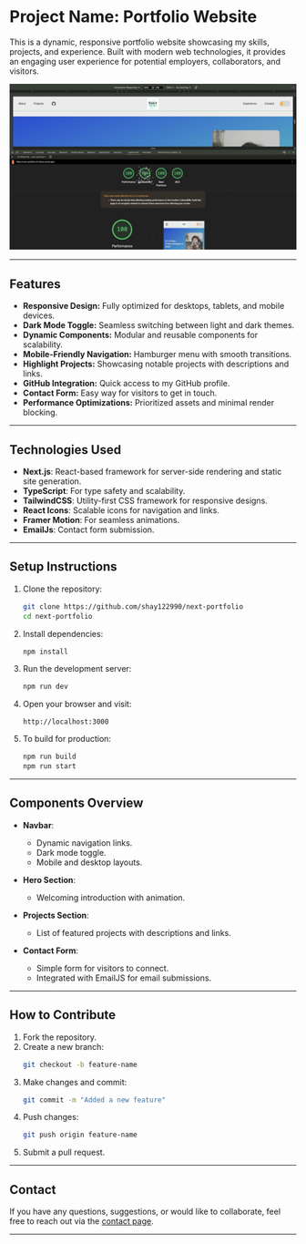 # **Project Name**: Portfolio Website

This is a dynamic, responsive portfolio website showcasing my skills, projects, and experience. Built with modern web technologies, it provides an engaging user experience for potential employers, collaborators, and visitors.

![Portfolio Preview](./public/images/website-preview.jpg)

---

## **Features**

- **Responsive Design:** Fully optimized for desktops, tablets, and mobile devices.
- **Dark Mode Toggle:** Seamless switching between light and dark themes.
- **Dynamic Components:** Modular and reusable components for scalability.
- **Mobile-Friendly Navigation:** Hamburger menu with smooth transitions.
- **Highlight Projects:** Showcasing notable projects with descriptions and links.
- **GitHub Integration:** Quick access to my GitHub profile.
- **Contact Form:** Easy way for visitors to get in touch.
- **Performance Optimizations:** Prioritized assets and minimal render blocking.

---

## **Technologies Used**

- **Next.js**: React-based framework for server-side rendering and static site generation.
- **TypeScript**: For type safety and scalability.
- **TailwindCSS**: Utility-first CSS framework for responsive designs.
- **React Icons**: Scalable icons for navigation and links.
- **Framer Motion**: For seamless animations.
- **EmailJs**: Contact form submission.

---

## **Setup Instructions**

1. Clone the repository:

   ```bash
   git clone https://github.com/shay122990/next-portfolio
   cd next-portfolio
   ```

2. Install dependencies:

   ```bash
   npm install
   ```

3. Run the development server:

   ```bash
   npm run dev
   ```

4. Open your browser and visit:

   ```
   http://localhost:3000
   ```

5. To build for production:
   ```bash
   npm run build
   npm run start
   ```

---

## **Components Overview**

- **Navbar**:

  - Dynamic navigation links.
  - Dark mode toggle.
  - Mobile and desktop layouts.

- **Hero Section**:

  - Welcoming introduction with animation.

- **Projects Section**:

  - List of featured projects with descriptions and links.

- **Contact Form**:
  - Simple form for visitors to connect.
  - Integrated with EmailJS for email submissions.

---

## **How to Contribute**

1. Fork the repository.
2. Create a new branch:
   ```bash
   git checkout -b feature-name
   ```
3. Make changes and commit:
   ```bash
   git commit -m "Added a new feature"
   ```
4. Push changes:
   ```bash
   git push origin feature-name
   ```
5. Submit a pull request.

---

## **Contact**

If you have any questions, suggestions, or would like to collaborate, feel free to reach out via the [contact page](#contact).

---
